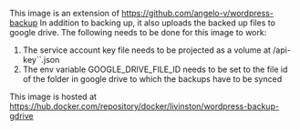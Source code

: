 This image is an extension of https://github.com/angelo-v/wordpress-backup
In addition to backing up, it also uploads the backed up files to google drive.
The following needs to be done for this image to work:
1. The service account key file needs to be projected as a volume at /api-key``.json
2. The env variable GOOGLE_DRIVE_FILE_ID needs to be set to the file id of the folder in google drive to which the backups have to be synced

This image is hosted at https://hub.docker.com/repository/docker/livinston/wordpress-backup-gdrive
